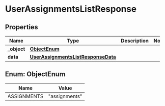 

# UserAssignmentsListResponse


## Properties

| Name | Type | Description | Notes |
|------------ | ------------- | ------------- | -------------|
|**_object** | [**ObjectEnum**](#ObjectEnum) |  |  |
|**data** | [**UserAssignmentsListResponseData**](UserAssignmentsListResponseData.md) |  |  |



## Enum: ObjectEnum

| Name | Value |
|---- | -----|
| ASSIGNMENTS | &quot;assignments&quot; |



